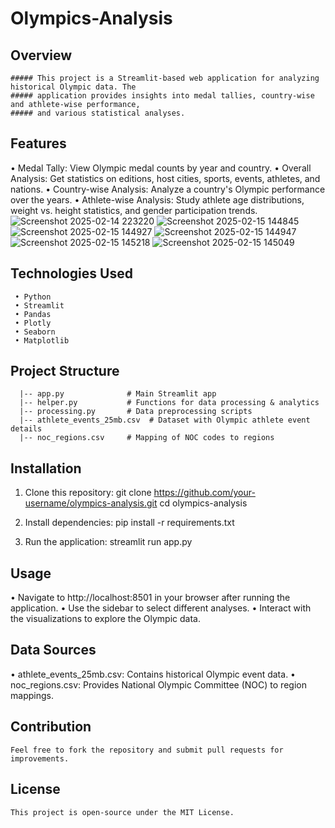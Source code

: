 # Olympics-Analysis

## Overview 
    ##### This project is a Streamlit-based web application for analyzing historical Olympic data. The 
    ##### application provides insights into medal tallies, country-wise and athlete-wise performance, 
    ##### and various statistical analyses.

## Features 
   • Medal Tally: View Olympic medal counts by year and country.
   • Overall Analysis: Get statistics on editions, host cities, sports, events, athletes, and nations.
   • Country-wise Analysis: Analyze a country's Olympic performance over the years.
   • Athlete-wise Analysis: Study athlete age distributions, weight vs. height statistics, and gender participation trends.
   ![Screenshot 2025-02-14 223220](https://github.com/user-attachments/assets/c0a59383-229e-4684-84f1-930e7dfbfdfe)
   ![Screenshot 2025-02-15 144845](https://github.com/user-attachments/assets/6dc42243-c3e4-4d80-9e46-bd9d3539de76)
   ![Screenshot 2025-02-15 144927](https://github.com/user-attachments/assets/05b61a20-89f3-466a-9a7c-96bf3f3cc96e)
   ![Screenshot 2025-02-15 144947](https://github.com/user-attachments/assets/f6b9630c-cde4-42eb-80d2-86261ef88c0b)
   ![Screenshot 2025-02-15 145218](https://github.com/user-attachments/assets/399be661-2714-430c-9b7a-d17ef5d45ed2)
   ![Screenshot 2025-02-15 145049](https://github.com/user-attachments/assets/5b1f9e16-6f89-40f3-9697-aba853b3ad10)






    
## Technologies Used
     • Python
     • Streamlit
     • Pandas
     • Plotly
     • Seaborn
     • Matplotlib

## Project Structure
      |-- app.py              # Main Streamlit app
      |-- helper.py           # Functions for data processing & analytics
      |-- processing.py       # Data preprocessing scripts
      |-- athlete_events_25mb.csv  # Dataset with Olympic athlete event details
      |-- noc_regions.csv     # Mapping of NOC codes to regions

## Installation
   1. Clone this repository:
       git clone https://github.com/your-username/olympics-analysis.git cd olympics-analysis

   2. Install dependencies:
        pip install -r requirements.txt

   3. Run the application:
        streamlit run app.py

## Usage
   • Navigate to http://localhost:8501 in your browser after running the application.
   • Use the sidebar to select different analyses.
   • Interact with the visualizations to explore the Olympic data.

## Data Sources
   • athlete_events_25mb.csv: Contains historical Olympic event data.
   • noc_regions.csv: Provides National Olympic Committee (NOC) to region mappings.

## Contribution
    Feel free to fork the repository and submit pull requests for improvements.
## License
    This project is open-source under the MIT License.



      
